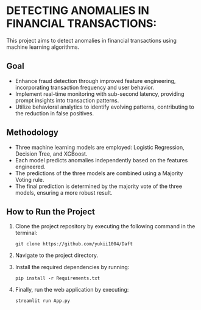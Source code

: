 # **DETECTING ANOMALIES IN FINANCIAL TRANSACTIONS:**

This project aims to detect anomalies in financial transactions using machine learning algorithms.

## **Goal**

- Enhance fraud detection through improved feature engineering, incorporating transaction frequency and user behavior.
- Implement real-time monitoring with sub-second latency, providing prompt insights into transaction patterns.
- Utilize behavioral analytics to identify evolving patterns, contributing to the reduction in false positives.

## **Methodology**

- Three machine learning models are employed: Logistic Regression, Decision Tree, and XGBoost.
- Each model predicts anomalies independently based on the features engineered.
- The predictions of the three models are combined using a Majority Voting rule.
- The final prediction is determined by the majority vote of the three models, ensuring a more robust result.

## **How to Run the Project**

1. Clone the project repository by executing the following command in the terminal:
    
    ```
    git clone https://github.com/yukii1004/Daft
    ```
    
2. Navigate to the project directory.
3. Install the required dependencies by running:
    
    ```
    pip install -r Requirements.txt
    ```
    
4. Finally, run the web application by executing:
    
    ```
    streamlit run App.py
    ```
